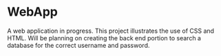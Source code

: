 # WebApp
A web application in progress. This project illustrates the use of CSS and HTML. Will be planning on creating the back end portion to search a database for the correct username and password. 
